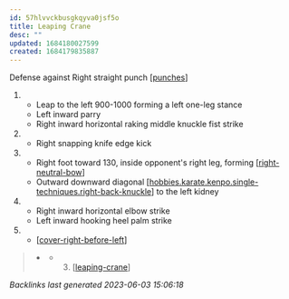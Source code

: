 ```yaml
---
id: 57hlvvckbusgkqyva0jsf5o
title: Leaping Crane
desc: ""
updated: 1684180027599
created: 1684179835887
---
```


Defense against Right straight punch
[[punches]]

1. - Leap to the left 900-1000 forming a left one-leg stance
   - Left inward parry
   - Right inward horizontal raking middle knuckle fist strike
2. - Right snapping knife edge kick
3. - Right foot toward 130, inside opponent's right leg, forming [[right-neutral-bow]]
   - Outward downward diagonal [[hobbies.karate.kenpo.single-techniques.right-back-knuckle]] to the left kidney
4. - Right inward horizontal elbow strike
   - Left inward hooking heel palm strike
5. - [[cover-right-before-left]]

[//begin]: # "Autogenerated link references for markdown compatibility"
[hobbies.karate.kenpo.web-of-knowledge.punches]: ../web-of-knowledge/hobbies.karate.kenpo.web-of-knowledge.punches "Punches"
[hobbies.karate.kenpo.single-techniques.neutral-bow.right]: ../single-techniques/hobbies.karate.kenpo.single-techniques.neutral-bow.right "Right Neutral Bow"
[hobbies.karate.kenpo.single-techniques.right-back-knuckle]: ../single-techniques/hobbies.karate.kenpo.single-techniques.right-back-knuckle "Right Back Knuckle"
[hobbies.karate.kenpo.single-techniques.cover-right-before-left]: ../single-techniques/hobbies.karate.kenpo.single-techniques.cover-right-before-left "Cover Right before Left"
[//end]: # "Autogenerated link references"

> - [](..\belts\hobbies.karate.kenpo.belts.3-purple.md)
>   - 3. [[leaping-crane]]

_Backlinks last generated 2023-06-03 15:06:18_





[//begin]: # "Autogenerated link references for markdown compatibility"
[punches]: ../web-of-knowledge-🕸💡/punches.md "Web of Knowledge: Punches"
[right-neutral-bow]: ../single-techniques/right-neutral-bow.md "Right Neutral Bow"
[hobbies.karate.kenpo.single-techniques.right-back-knuckle]: ../single-techniques/hobbies.karate.kenpo.single-techniques.right-back-knuckle.md "Right Back Knuckle"
[cover-right-before-left]: ../single-techniques/cover-right-before-left.md "Cover Right before Left"
[leaping-crane]: leaping-crane.md "Leaping Crane"
[//end]: # "Autogenerated link references"